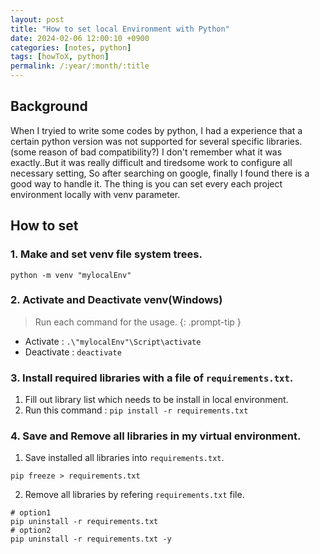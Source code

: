 ```yaml
---
layout: post
title: "How to set local Environment with Python"
date: 2024-02-06 12:00:10 +0900
categories: [notes, python]
tags: [howToX, python]
permalink: /:year/:month/:title
---
```


## Background
When I tryied to write some codes by python, I had a experience that a certain python version was not supported for several specific libraries. (some reason of bad compatibility?)
I don't remember what it was exactly..But it was really difficult and tiredsome work to configure all necessary setting, So after searching on google, finally I found there is a good way to handle it. The thing is you can set every each project environment locally with venv parameter.

## How to set
### 1. Make and set venv file system trees.

```shell
python -m venv "mylocalEnv"
```

### 2. Activate and Deactivate venv(Windows)
>Run each command for the usage.
{: .prompt-tip }
- Activate : `.\"mylocalEnv"\Script\activate`
- Deactivate : `deactivate`
    
### 3. Install required libraries with a file of `requirements.txt`.
    
1. Fill out library list which needs to be install in local environment.
2. Run this command : `pip install -r requirements.txt`

### 4. Save and Remove all libraries in my virtual environment.
1. Save installed all libraries into `requirements.txt`.

```shell
pip freeze > requirements.txt
```

2. Remove all libraries by refering `requirements.txt` file.

```shell
# option1
pip uninstall -r requirements.txt 
# option2
pip uninstall -r requirements.txt -y
```